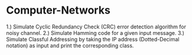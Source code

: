 # Computer-Networks
1.) Simulate Cyclic Redundancy Check (CRC) error detection algorithm for noisy channel.
2.) Simulate Hamming code for a given input message.
3.) Simulate Classful Addressing by taking the IP address (Dotted-Decimal notation) as input and print the corresponding class.
